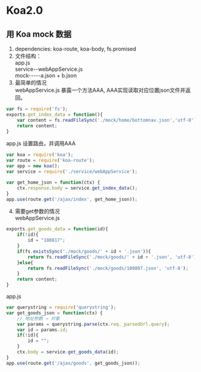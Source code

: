 # Koa2.0  
## 用 Koa mock 数据  
1. dependencies: koa-route, koa-body, fs.promised  
2. 文件结构：   
    app.js  
    service--webAppService.js  
    mock-----a.json + b.json  
3. 最简单的情况  
webAppService.js 暴露一个方法AAA, AAA实现读取对应位置json文件并返回。  
```javascript   
var fs = require('fs');  
exports.get_index_data = function(){
    var content = fs.readFileSync('./mock/home/bottomnav.json','utf-8');
    return content;
}
```  

app.js 设置路由，并调用AAA  
```javascript
var koa = require('koa');
var route = require('koa-route');
var app = new koa();
var service = require('./service/webAppService');

var get_home_json = function(ctx) {
    ctx.response.body = service.get_index_data();    
}
app.use(route.get('/ajax/index', get_home_json));  

```    
4. 需要get参数的情况  
webAppService.js  
```javascript  
exports.get_goods_data = function(id){
    if(!id){
        id = "180817";
    }
    if(fs.existsSync('./mock/goods/' + id + '.json')){
        return fs.readFileSync('./mock/goods/' + id + '.json', 'utf-8');
    }else{
        return fs.readFileSync('./mock/goods/180807.json', 'utf-8');
    }
    return content;
}  
```  
app.js  
```javascript
var querystring = require('querystring');
var get_goods_json = function(ctx) {
    // 地址参数 → 对象
    var params = querystring.parse(ctx.req._parsedUrl.query);
    var id = params.id;
    if(!id){
        id = "";
    }
    ctx.body = service.get_goods_data(id);
} 
app.use(route.get('/ajax/goods', get_goods_json));
``` 
